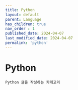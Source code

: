 ```yaml
---
title: Python
layout: default
parent: Language
has_children: true
nav_order : 1
published_date: 2024-04-07
last_modified_date: 2024-04-07
permalink: 'python'
---
```


# Python

`Python 글을 작성하는 카테고리`
